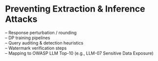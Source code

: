 # Preventing Extraction & Inference Attacks

– Response perturbation / rounding\
– DP training pipelines\
– Query auditing & detection heuristics\
– Watermark verification steps\
– Mapping to OWASP LLM Top-10 (e.g., LLM-07 Sensitive Data Exposure)
